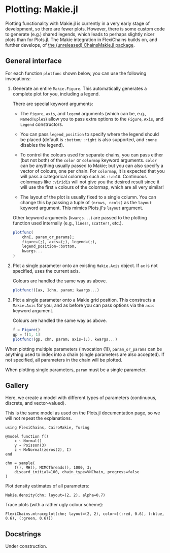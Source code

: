 # Plotting: Makie.jl

Plotting functionality with Makie.jl is currently in a very early stage of development, so there are fewer plots.
However, there is some custom code to generate (e.g.) shared legends, which leads to perhaps slightly nicer plots than for Plots.jl.
The Makie integration in FlexiChains builds on, and further develops, of [the (unreleased) ChainsMakie.jl package](https://simonsteiger.github.io/ChainsMakie.jl/dev/).

## General interface

For each function `plotfunc` shown below, you can use the following invocations:

1. Generate an entire `Makie.Figure`. This automatically generates a complete plot for you, including a legend.

   There are special keyword arguments:

    - The `figure`, `axis`, and `legend` arguments (which can be, e.g., `NamedTuple`s) allow you to pass extra options to the `Figure`, `Axis`, and `Legend` constructors.

    - You can pass `legend_position` to specify where the legend should be placed (default is `:bottom`; `:right` is also supported, and `:none` disables the legend).

    - To control the colours used for separate chains, you can pass either (but not both) of the `color` or `colormap` keyword arguments. `color` can be anything usually passed to Makie; but you can also specify a vector of colours, one per chain. For `colormap`, it is expected that you will pass a categorical colormap such as `:tab10`. Continuous colormaps like `:viridis` will not give you the desired result since it will use the first `n` colours of the colormap, which are all very similar!

    - The layout of the plot is usually fixed to a single column. You can change this by passing a tuple of `(nrows, ncols)` as the `layout` keyword argument. This mimics Plots.jl's `layout` argument.

   Other keyword arguments (`kwargs...`) are passed to the plotting function used internally (e.g., `lines!`, `scatter!`, etc.).

   ```julia
   plotfunc(
       chn[, param_or_params];
       figure=(;), axis=(;), legend=(;),
       legend_position=:bottom,
       kwargs...
   )
   ```

2. Plot a single parameter onto an existing `Makie.Axis` object. If `ax` is not specified, uses the current axis.

   Colours are handled the same way as above.

   ```julia
   plotfunc!([ax, ]chn, param; kwargs...)
   ```

3. Plot a single parameter onto a Makie grid position. This constructs a `Makie.Axis` for you, and as before you can pass options via the `axis` keyword argument.

   Colours are handled the same way as above.

   ```julia
   f = Figure()
   gp = f[1, 1]
   plotfunc!(gp, chn, param; axis=(;), kwargs...)
   ```

When plotting multiple parameters (invocation (1)), `param_or_params` can be anything used to index into a chain (single parameters are also accepted).
If not specified, all parameters in the chain will be plotted.

When plotting single parameters, `param` must be a single parameter.

## Gallery

Here, we create a model with different types of parameters (continuous, discrete, and vector-valued).

This is the same model as used on the Plots.jl documentation page, so we will not repeat the explanations.

```@example 1
using FlexiChains, CairoMakie, Turing

@model function f()
    x ~ Normal()
    y ~ Poisson(3)
    z ~ MvNormal(zeros(2), I)
end

chn = sample(
    f(), MH(), MCMCThreads(), 1000, 3;
    discard_initial=100, chain_type=VNChain, progress=false
)
```

Plot density estimates of all parameters:

```@example 1
Makie.density(chn; layout=(2, 2), alpha=0.7)
```

Trace plots (with a rather ugly colour scheme):

```@example 1
FlexiChains.mtraceplot(chn; layout=(2, 2), color=[(:red, 0.6), (:blue, 0.6), (:green, 0.6)])
```

## Docstrings

Under construction.
